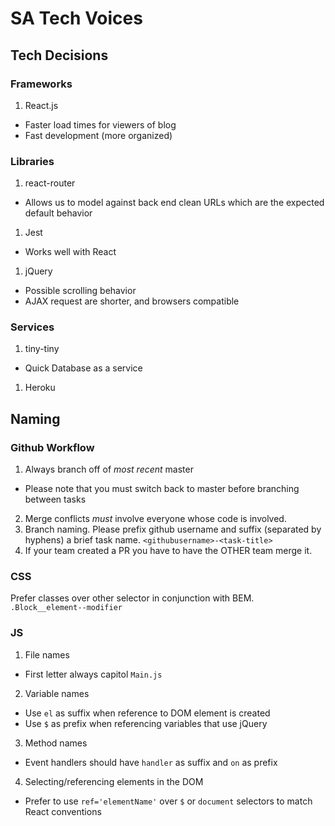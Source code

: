 # SA Tech Voices

## Tech Decisions
### Frameworks
1. React.js
  - Faster load times for viewers of blog
  - Fast development (more organized)

### Libraries
1. react-router
  - Allows us to model against back end clean URLs which are the expected default behavior

1. Jest
  - Works well with React

1. jQuery
  - Possible scrolling behavior
  - AJAX request are shorter, and browsers compatible

### Services
1. tiny-tiny
  - Quick Database as a service

1. Heroku

## Naming

### Github Workflow
1. Always branch off of *most recent* master
  - Please note that you must switch back to master before branching between tasks
2. Merge conflicts *must* involve everyone whose code is involved.
3. Branch naming. Please prefix github username and suffix (separated by hyphens) a brief task name.
  `<githubusername>-<task-title>`
4. If your team created a PR you have to have the OTHER team merge it.

### CSS
Prefer classes over other selector in conjunction with BEM.
`.Block__element--modifier`

### JS
1. File names
  - First letter always capitol
  `Main.js`
2. Variable names
  - Use `el` as suffix when reference to DOM element is created
  - Use `$` as prefix when referencing variables that use jQuery
3. Method names
  - Event handlers should have `handler` as suffix and `on` as prefix
4. Selecting/referencing elements in the DOM
  - Prefer to use `ref='elementName'` over `$` or `document` selectors to match React conventions
